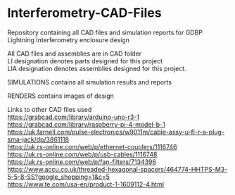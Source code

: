 # Interferometry-CAD-Files
Repository containing all CAD files and simulation reports for GDBP Lightning Interferometry enclosure design


All CAD files and assemblies are in CAD folder <br>
LI designation denotes parts designed for this project <br>
LIA designation denotes assemblies designed for this project.

SIMULATIONS contains all simulation results and reports

RENDERS contains images of design

Links to other CAD files used <br>
https://grabcad.com/library/arduino-uno-r3-1 <br>
https://grabcad.com/library/raspberry-pi-4-model-b-1 <br>
https://uk.farnell.com/pulse-electronics/w9011m/cable-assy-u-fl-r-a-plug-sma-jack/dp/3861118 <br>
https://uk.rs-online.com/web/p/ethernet-couplers/1116746 <br>
https://uk.rs-online.com/web/p/usb-cables/1116748 <br>
https://uk.rs-online.com/web/p/fan-filters/7134396 <br>
https://www.accu.co.uk/threaded-hexagonal-spacers/464774-HHTPS-M3-5-5-8-SS?google_shopping=1&c=5 <br>
https://www.te.com/usa-en/product-1-1609112-4.html <br>
